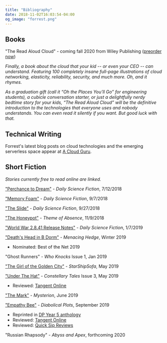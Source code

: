 ```yaml
---
title: "Bibliography"
date: 2018-11-02T16:03:54-04:00
og_image: "forrest.png"
---
```


## Books

"The Read Aloud Cloud" - coming fall 2020 from Wiley Publishing ([preorder now](https://www.amazon.com/Read-Aloud-Cloud-Innocents-Inside/dp/1119677629/ref=sr_1_1?keywords=read+aloud+cloud+innocents+forrest&qid=1585258373&sr=8-1))

*Finally, a book about the cloud that your kid -- or even your CEO -- can understand. Featuring 100 completely insane full-page illustrations of cloud networking, elasticity, reliability, security, and much more. Oh, and it rhymes.* 

*As a graduation gift (call it “Oh the Places You’ll Go” for engineering students), a cubicle conversation starter, or just a delightfully nerdy bedtime story for your kids, “The Read Aloud Cloud” will be the definitive introduction to the technologies that everyone uses and nobody understands. You can even read it silently if you want. But good luck with that.*

## Technical Writing
Forrest's latest blog posts on cloud technologies and the emerging serverless space appear at [A Cloud Guru](https://read.acloud.guru/@forrestbrazeal).

## Short Fiction
*Stories currently free to read online are linked.*

["Perchance to Dream"](https://dailysciencefiction.com/science-fiction/biotech/forrest-brazeal/perchance-to-dream-SF) - *Daily Science Fiction*, 7/12/2018

["Memory Foam"](https://dailysciencefiction.com/science-fiction/biotech/forrest-brazeal/memory-foam) - *Daily Science Fiction*, 9/7/2018

["The Slide"](https://dailysciencefiction.com/science-fiction/other-worlds-sf/forrest-brazeal/the-slide) - *Daily Science Fiction*, 9/27/2018

["The Honeypot"](http://www.themeofabsence.com/2018/11/the-honeypot-by-forrest-brazeal/) - *Theme of Absence*, 11/9/2018

["World War 2.8.41 Release Notes"](https://dailysciencefiction.com/science-fiction/future-societies/forrest-brazeal/world-war-2841-release-notes) - *Daily Science Fiction*, 1/7/2019

["Death's Head in B Dorm"](https://menacinghedge.com/winter2019/entry-brazeal.php) - *Menacing Hedge*, Winter 2019
  
  - Nominated: Best of the Net 2019

"Ghost Runners" - *Who Knocks* Issue 1, Jan 2019

["The Girl of the Golden City"](http://www.starshipsofa.com/blog/2019/05/08/starshipsofa-no-587-forrest-brazeal/) - *StarShipSofa*, May 2019

["Under The Hat"](http://constellary.com/blog-post/fiction-under-the-hat/) - *Constellary Tales* Issue 3, May 2019
  
  - Reviewed: [Tangent Online](https://www.tangentonline.com/e-market-quarterly-reviewsmenu-267/302-constellary-tales/4184-constellary-tales-3-may-2019)

["The Mark"](https://www.mysteriononline.com/2019/06/the-mark.html) - *Mysterion*, June 2019

["Empathy Bee"](https://www.diabolicalplots.com/dp-fiction-55a-empathy-bee-by-forrest-brazeal/) - *Diabolical Plots*, September 2019 

  - Reprinted in [DP Year 5 anthology](https://www.amazon.com/Diabolical-Plots-Year-FIve-Anthology-ebook/dp/B07NNJWSPC)
  - Reviewed: [Tangent Online](https://www.tangentonline.com/e-market-monthly-reviewsmenu-265/279-diabolical-plots/4284-diabolical-plots-55-september-2019)
  - Reviewed: [Quick Sip Reviews](https://quicksipreviews.blogspot.com/2019/09/quick-sips-diabolical-plots-55.html)

"Russian Rhapsody" - *Abyss and Apex*, forthcoming 2020
